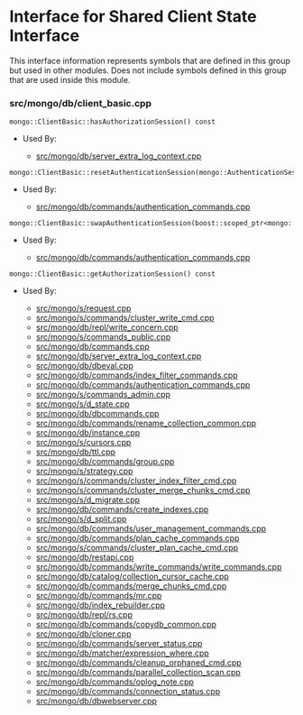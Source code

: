 
# Interface for Shared Client State Interface
This interface information represents symbols that are defined in this group but used in other modules.  Does not include symbols defined in this group that are used inside this module.

### src/mongo/db/client\_basic.cpp

<div></div>

    mongo::ClientBasic::hasAuthorizationSession() const

- Used By:

    - [src/mongo/db/server\_extra\_log\_context.cpp](../../../../process\_management/logging\_system)

<div></div>

    mongo::ClientBasic::resetAuthenticationSession(mongo::AuthenticationSession*)

- Used By:

    - [src/mongo/db/commands/authentication\_commands.cpp](../../../../security/authentication)

<div></div>

    mongo::ClientBasic::swapAuthenticationSession(boost::scoped_ptr<mongo::AuthenticationSession>&)

- Used By:

    - [src/mongo/db/commands/authentication\_commands.cpp](../../../../security/authentication)

<div></div>

    mongo::ClientBasic::getAuthorizationSession() const

- Used By:

    - [src/mongo/s/request.cpp](../../../../network/network\_core)
    - [src/mongo/s/commands/cluster\_write\_cmd.cpp](../../../../network/write\_commands)
    - [src/mongo/db/repl/write\_concern.cpp](../../../../replication/write\_concern)
    - [src/mongo/s/commands\_public.cpp](../../../../sharding/mongos\_commands)
    - [src/mongo/db/commands.cpp](../../../../query\_and\_operation\_handling/database\_commands)
    - [src/mongo/db/server\_extra\_log\_context.cpp](../../../../process\_management/logging\_system)
    - [src/mongo/db/dbeval.cpp](../../../../query\_and\_operation\_handling/database\_commands)
    - [src/mongo/db/commands/index\_filter\_commands.cpp](../../../../core\_query\_system/query\_system\_commands)
    - [src/mongo/db/commands/authentication\_commands.cpp](../../../../security/authentication)
    - [src/mongo/s/commands\_admin.cpp](../../../../sharding/mongos\_commands)
    - [src/mongo/s/d\_state.cpp](../../../../sharding/mongod\_sharding\_metadata)
    - [src/mongo/db/dbcommands.cpp](../../../../query\_and\_operation\_handling/database\_commands)
    - [src/mongo/db/commands/rename\_collection\_common.cpp](../../../../query\_and\_operation\_handling/database\_commands)
    - [src/mongo/db/instance.cpp](../../../../storage/storage\_layer\_structure)
    - [src/mongo/s/cursors.cpp](../../../../sharding/routing)
    - [src/mongo/db/ttl.cpp](../../../../query\_and\_operation\_handling/indexing)
    - [src/mongo/db/commands/group.cpp](../../../../query\_and\_operation\_handling/database\_commands)
    - [src/mongo/s/strategy.cpp](../../../../network/network\_core)
    - [src/mongo/s/commands/cluster\_index\_filter\_cmd.cpp](../../../../core\_query\_system/query\_system\_commands)
    - [src/mongo/s/commands/cluster\_merge\_chunks\_cmd.cpp](../../../../sharding/chunk\_management)
    - [src/mongo/s/d\_migrate.cpp](../../../../sharding/chunk\_management)
    - [src/mongo/db/commands/create\_indexes.cpp](../../../../query\_and\_operation\_handling/database\_commands)
    - [src/mongo/s/d\_split.cpp](../../../../sharding/chunk\_management)
    - [src/mongo/db/commands/user\_management\_commands.cpp](../../../../security/authorization)
    - [src/mongo/db/commands/plan\_cache\_commands.cpp](../../../../core\_query\_system/query\_system\_commands)
    - [src/mongo/s/commands/cluster\_plan\_cache\_cmd.cpp](../../../../core\_query\_system/query\_system\_commands)
    - [src/mongo/db/restapi.cpp](../../../../network/web\_server)
    - [src/mongo/db/commands/write\_commands/write\_commands.cpp](../../../../network/write\_commands)
    - [src/mongo/db/catalog/collection\_cursor\_cache.cpp](../../../../storage/storage\_layer\_structure)
    - [src/mongo/db/commands/merge\_chunks\_cmd.cpp](../../../../sharding/chunk\_management)
    - [src/mongo/db/commands/mr.cpp](../../../../query\_and\_operation\_handling/database\_commands)
    - [src/mongo/db/index\_rebuilder.cpp](../../../../query\_and\_operation\_handling/indexing)
    - [src/mongo/db/repl/rs.cpp](../../../../replication/replica\_set\_state)
    - [src/mongo/db/commands/copydb\_common.cpp](../../../../query\_and\_operation\_handling/database\_commands)
    - [src/mongo/db/cloner.cpp](../../../../storage/storage\_layer\_structure)
    - [src/mongo/db/commands/server\_status.cpp](../../../../query\_and\_operation\_handling/database\_commands)
    - [src/mongo/db/matcher/expression\_where.cpp](../../../../core\_query\_system/query\_preprocessing)
    - [src/mongo/db/commands/cleanup\_orphaned\_cmd.cpp](../../../../query\_and\_operation\_handling/database\_commands)
    - [src/mongo/db/commands/parallel\_collection\_scan.cpp](../../../../query\_and\_operation\_handling/database\_commands)
    - [src/mongo/db/commands/oplog\_note.cpp](../../../../query\_and\_operation\_handling/database\_commands)
    - [src/mongo/db/commands/connection\_status.cpp](../../../../query\_and\_operation\_handling/database\_commands)
    - [src/mongo/db/dbwebserver.cpp](../../../../network/web\_server)
